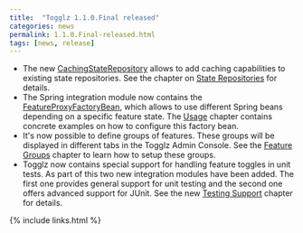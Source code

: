 ```yaml
---
title:  "Togglz 1.1.0.Final released"
categories: news
permalink: 1.1.0.Final-released.html
tags: [news, release]
---
```

*   The new [CachingStateRepository](/apidocs/1.1.0.Final/org/togglz/core/repository/cache/CachingStateRepository.html) allows to add caching capabilities to existing state repositories. See the chapter on [State Repositories](/documentation/repositories.html#CachingStateRepository) for details.
*   The Spring integration module now contains the [FeatureProxyFactoryBean](/apidocs/1.1.0.Final/org/togglz/spring/proxy/FeatureProxyFactoryBean.html), which allows to use different Spring beans depending on a specific feature state. The [Usage](/documentation/usage.html#FeatureProxyFactoryBean) chapter contains concrete examples on how to configure this factory bean.
*   It's now possible to define groups of features. These groups will be displayed in different tabs in the Togglz Admin Console. See the [Feature Groups](/documentation/feature-groups.html) chapter to learn how to setup these groups.
*   Togglz now contains special support for handling feature toggles in unit tests. As part of this two new integration modules have been added. The first one provides general support for unit testing and the second one offers advanced support for JUnit. See the new [Testing Support](/documentation/testing.html) chapter for details.

{% include links.html %}